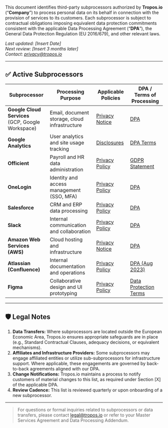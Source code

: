  
This document identifies third-party subprocessors authorized by **Tropos.io** (“**Company**”) to process personal data on its behalf in connection with the provision of services to its customers. Each subprocessor is subject to contractual obligations imposing equivalent data protection commitments consistent with the applicable Data Processing Agreement (“**DPA**”), the General Data Protection Regulation (EU 2016/679), and other relevant laws.

_Last updated: [Insert Date]_  
_Next review: [Insert 3 months later]_  
_Contact: [privacy@tropos.io](mailto:privacy@tropos.io)_

---

## ✅ Active Subprocessors

| Subprocessor | Processing Purpose | Applicable Policies | DPA / Terms of Processing |
|-------------|--------------------|----------------------|---------------------------|
| **Google Cloud Services**<br/>(GCP, Google Workspace) | Email, document storage, cloud infrastructure | [Privacy Notice](https://cloud.google.com/terms/cloud-privacy-notice) | [DPA](https://cloud.google.com/terms/data-processing-addendum) |
| **Google Analytics** | User analytics and site usage tracking | [Disclosures](https://support.google.com/analytics/answer/7318509?hl=en) | [DPA Terms](https://support.google.com/analytics/answer/3379636?hl=en) |
| **Officient** | Payroll and HR data administration | [Privacy Policy](https://www.officient.io/privacy-policy) | [GDPR Statement](https://www.officient.io/gdpr-employee-data) |
| **OneLogin** | Identity and access management (SSO, MFA) | [Privacy Policy](https://developers.onelogin.com/privacy) | [DPA](https://www.oneidentity.com/legal/dpa.aspx) |
| **Salesforce** | CRM and ERP data processing | [Privacy Policy](https://www.salesforce.com/uk/company/privacy/) | [DPA](https://www.salesforce.com/platform/data-privacy-compliance/what-is-a-data-processing-agreement/) |
| **Slack** | Internal communication and collaboration | [Privacy Policy](https://slack.com/trust/privacy/privacy-policy) | [DPA](https://slack.com/terms-of-service/data-processing) |
| **Amazon Web Services (AWS)** | Cloud hosting and infrastructure | [Privacy Notice](https://aws.amazon.com/privacy/) | [DPA](https://d1.awsstatic.com/legal/aws-gdpr/AWS_GDPR_DPA.pdf) |
| **Atlassian (Confluence)** | Internal documentation and operations | [Privacy Policy](https://www.atlassian.com/legal/privacy-policy) | [DPA (Aug 2023)](./Atlassian_Customer_DPA_Aug_2023.pdf) |
| **Figma** | Collaborative design and UI prototyping | [Privacy Policy](https://www.figma.com/legal/privacy/) | [Data Protection Terms](https://www.figma.com/legal/privacy-and-data-protection/) |

---

## 🛡️ Legal Notes

1. **Data Transfers:** Where subprocessors are located outside the European Economic Area, Tropos.io ensures appropriate safeguards are in place (e.g., Standard Contractual Clauses, adequacy decisions, or equivalent mechanisms).
2. **Affiliates and Infrastructure Providers:** Some subprocessors may engage affiliated entities or utilize sub-subprocessors for infrastructure support. Where applicable, these engagements are governed by back-to-back agreements aligned with our DPA.
3. **Change Notifications:** Tropos.io maintains a process to notify customers of material changes to this list, as required under Section [X] of the applicable DPA.
4. **Review Cadence:** This list is reviewed quarterly or upon onboarding of a new subprocessor.

---

> For questions or formal inquiries related to subprocessors or data transfers, please contact [legal@tropos.io](mailto:legal@tropos.io) or refer to your Master Services Agreement and Data Processing Addendum.
